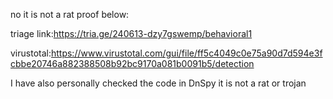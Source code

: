 no it is not a rat proof below:

triage link:https://tria.ge/240613-dzy7gswemp/behavioral1


virustotal:https://www.virustotal.com/gui/file/ff5c4049c0e75a90d7d594e3fcbbe20746a882388508b92bc9170a081b0091b5/detection


I have also personally checked the code in DnSpy it is not a rat or trojan
